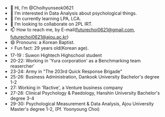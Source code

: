 - 👋 Hi, I’m @Choihyunseok0621
- 👀 I’m interested in Data Analysis about psychological things.
- 🌱 I’m currently learning LPA, LCA.
- 💞️ I’m looking to collaborate on 2PL IRT.
- 📫 How to reach me, by E-mail(futurechoi0621@gmail.com, futurechoi0621@ajou.ac.kr)
- 😄 Pronouns: a Korean Baptist.
- ⚡ Fun fact: 29 years old(Korean age).
- 17-19 : Suwon Hightech Highschool student
- 20-22: Working in 'Yura corporation' as a Benchmarking team reasercher'
- 23-24: Army in "The 203rd Quick Response Brigade"
- 25-26: Business Administration, Dankook University Bachelor's degree 1-2
- 27: Working in 'Ractive', a Venture business company
- 27-28: Clinical Psychology & Paedology, Hanshin University Bachelor's degree 3-4
- 29-30: Psychological Measurement & Data Analysis, Ajou University Master's degree 1-2, (Pf. Yoonyoung Choi)







<!---
이모지 사용법 : [Win + ;]

Choihyunseok0621/Choihyunseok0621 is a ✨ special ✨ repository because its `README.md` (this file) appears on your GitHub profile.
You can click the Preview link to take a look at your changes.
--->
